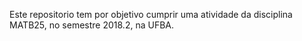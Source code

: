 Este repositorio tem por objetivo cumprir uma atividade da disciplina MATB25, no semestre 2018.2, na UFBA.
